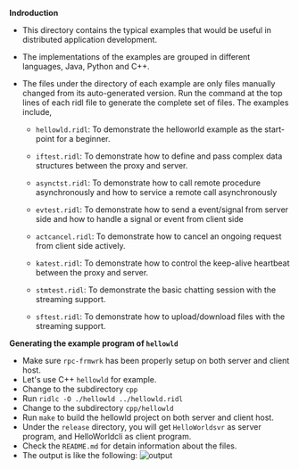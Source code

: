 **Indroduction**
* This directory contains the typical examples that would be useful in distributed application development.

* The implementations of the examples are grouped in different languages, Java, Python and C++.

* The files under the directory of each example are only files manually changed from its auto-generated version. Run the command at the top lines of each ridl file to generate the complete set of files. The examples include,

    * `hellowld.ridl`: To demonstrate the helloworld example as the start-point for a beginner. 

    * `iftest.ridl`: To demonstrate how to define and pass complex data structures between the proxy and server. 

    * `asynctst.ridl`: To demonstrate how to call remote procedure asynchronously and how to service a remote call asynchronously

    * `evtest.ridl`: To demonstrate how to send a event/signal from server side and how to handle a signal or event from client side

    * `actcancel.ridl`: To demonstrate how to cancel an ongoing request from client side actively.

    * `katest.ridl`: To demonstrate how to control the keep-alive heartbeat between the proxy and server.

    * `stmtest.ridl`: To demonstrate the basic chatting session with the streaming support.

    * `sftest.ridl`: To demonstrate how to upload/download files with the streaming support.

**Generating the example program of `hellowld`**
   * Make sure `rpc-frmwrk` has been properly setup on both server and client host.
   * Let's use C++ `hellowld` for example.
   * Change to the subdirectory `cpp`
   * Run `ridlc -O ./hellowld ../hellowld.ridl`
   * Change to the subdirectory `cpp/hellowld`
   * Run `make` to build the hellowld project on both server and client host.
   * Under the `release` directory, you will get `HelloWorldsvr` as server program, and HelloWorldcli as client program.
   * Check the `README.md` for detain information about the files.
   * The output is like the following:
   ![output](https://github.com/zhiming99/rpc-frmwrk/blob/master/pics/hellowld.png)
